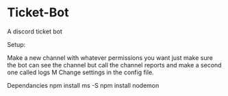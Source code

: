 # Ticket-Bot
A discord ticket bot

Setup:

Make a new channel with whatever permissions you want just make sure the bot can see the channel but call the channel reports and make a second one called logs
M
Change settings in the config file.

Dependancies 
npm install ms -S
npm install nodemon
